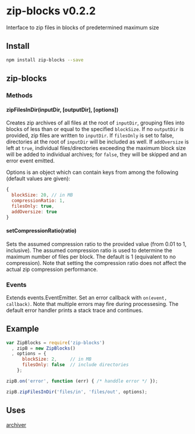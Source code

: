 # zip-blocks v0.2.2

Interface to zip files in blocks of predetermined maximum size

## Install

```bash
npm install zip-blocks --save
```
## zip-blocks

### Methods

#### zipFilesInDir(inputDir, [outputDir], [options])

Creates zip archives of all files at the root of `inputDir`, grouping files into blocks of less than or equal to the specified `blockSize`. If no `outputDir` is provided, zip files are written to `inputDir`. If `filesOnly` is set to false, directories at the root of `inputDir` will be included as well. If `addOversize` is left at `true`, individual files/directories exceeding the maximum block size will be added to individual archives; for `false`, they will be skipped and an error event emitted.

Options is an object which can contain keys from among the following (default values are given):
```js
{
  blockSize: 20, // in MB
  compressionRatio: 1,
  filesOnly: true,
  addOversize: true
}
```

#### setCompressionRatio(ratio)

Sets the assumed compression ratio to the provided value (from 0.01 to 1, inclusive). The assumed compression ratio is used to determine the maximum number of files per block. The default is 1 (equivalent to no compression). Note that setting the compression ratio does not affect the actual zip compression performance.


### Events

Extends events.EventEmitter. Set an error callback with `on(event, callback)`. Note that multiple errors may fire during processesing. The default error handler prints a stack trace and continues.


## Example

```js
var ZipBlocks = require('zip-blocks')
  , zipB = new ZipBlocks()
  , options = {
      blockSize: 2,     // in MB
      filesOnly: false  // include directories
    };

zipB.on('error', function (err) { /* handdle error */ });

zipB.zipFilesInDir('files/in', 'files/out', options);
```
## Uses

[archiver](https://www.npmjs.com/package/archiver)

